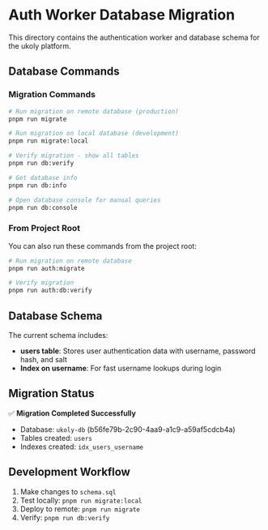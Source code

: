 # Auth Worker Database Migration

This directory contains the authentication worker and database schema for the ukoly platform.

## Database Commands

### Migration Commands
```bash
# Run migration on remote database (production)
pnpm run migrate

# Run migration on local database (development)
pnpm run migrate:local

# Verify migration - show all tables
pnpm run db:verify

# Get database info
pnpm run db:info

# Open database console for manual queries
pnpm run db:console
```

### From Project Root
You can also run these commands from the project root:
```bash
# Run migration on remote database
pnpm run auth:migrate

# Verify migration
pnpm run auth:db:verify
```

## Database Schema

The current schema includes:
- **users table**: Stores user authentication data with username, password hash, and salt
- **Index on username**: For fast username lookups during login

## Migration Status

✅ **Migration Completed Successfully**
- Database: `ukoly-db` (b56fe79b-2c90-4aa9-a1c9-a59af5cdcb4a)
- Tables created: `users`
- Indexes created: `idx_users_username`

## Development Workflow

1. Make changes to `schema.sql`
2. Test locally: `pnpm run migrate:local`
3. Deploy to remote: `pnpm run migrate`
4. Verify: `pnpm run db:verify` 